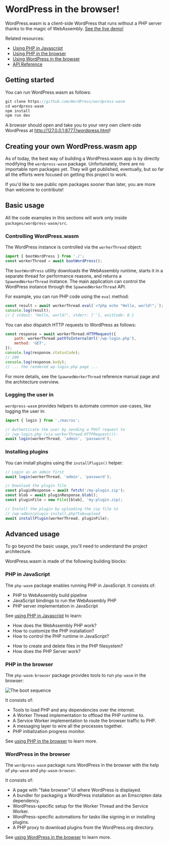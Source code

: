 # WordPress in the browser!

WordPress.wasm is a client-side WordPress that runs without a PHP server thanks to the magic of WebAssembly. [See the live demo!](https://wasm.wordpress.net/wordpress.html)

Related resources:

-   [Using PHP in Javascript](./using-php-in-javascript.md)
-   [Using PHP in the browser](./using-php-in-the-browser.md)
-   [Using WordPress in the browser](./using-wordpress-in-the-browser.md)
-   [API Reference](./api)

## Getting started

You can run WordPress.wasm as follows:

```js
git clone https://github.com/WordPress/wordpress-wasm
cd wordpress-wasm
npm install
npm run dev
```

A browser should open and take you to your very own client-side WordPress at http://127.0.0.1:8777/wordpress.html!

## Creating your own WordPress.wasm app

As of today, the best way of building a WordPress.wasm app is by directly modifying the `wordpress-wasm` package. Unfortunately, there are no importable npm packages yet. They will get published, eventually, but so far all the efforts were focused on getting this project to work.

If you'd like to see public npm packages sooner than later, you are more than welcome to contribute!

## Basic usage

All the code examples in this sections will work only inside `packages/wordpress-wasm/src`.

### Controlling WordPress.wasm

The WordPress instance is controlled via the `workerThread` object:

```js
import { bootWordPress } from './';
const workerThread = await bootWordPress();
```

The `bootWordPress` utility downloads the WebAssembly runtime, starts it in a separate thread for performance reasons, and returns a `SpawnedWorkerThread` instance. The main application can control the WordPress instance through the `SpawnedWorkerThread` API.

For example, you can run PHP code using the `eval` method:

```js
const result = await workerThread.eval(`<?php echo "Hello, world!";`);
console.log(result);
// { stdout: "Hello, world!", stderr: [''], exitCode: 0 }
```

You can also dispatch HTTP requests to WordPress as follows:

```js
const response = await workerThread.HTTPRequest({
	path: workerThread.pathToInternalUrl('/wp-login.php'),
	method: 'GET',
});
console.log(response.statusCode);
// 200
console.log(response.body);
// ... the rendered wp-login.php page ...
```

For more details, see the `SpawnedWorkerThread` reference manual page and the architecture overview.

### Logging the user in

`wordpress-wasm` provides helpers to automate common use-cases, like logging the user in:

```js
import { login } from './macros';

// Authenticate the user by sending a POST request to
// /wp-login.php (via workerThread.HTTPRequest()):
await login(workerThread, 'admin', 'password');
```

### Installing plugins

You can install plugins using the `installPlugin()` helper:

```js
// Login as an admin first
await login(workerThread, 'admin', 'password');

// Download the plugin file
const pluginResponse = await fetch('/my-plugin.zip');
const blob = await pluginResponse.blob();
const pluginFile = new File([blob], 'my-plugin.zip);

// Install the plugin by uploading the zip file to
// /wp-admin/plugin-install.php?tab=upload
await installPlugin(workerThread, pluginFile);
```

## Advanced usage

To go beyond the basic usage, you'll need to understand the project architecture.

WordPress.wasm is made of the following building blocks:

### PHP in JavaScript

The `php-wasm` package enables running PHP in JavaScript. It consists of:

-   PHP to WebAssembly build pipeline
-   JavaScript bindings to run the WebAssembly PHP
-   PHP server implementation in JavaScript

See [using PHP in Javascript](./using-php-in-javascript.md) to learn:

-   How does the WebAssembly PHP work?
-   How to customize the PHP installation?
-   How to control the PHP runtime in JavaScript?

*   How to create and delete files in the PHP filesystem?
*   How does the PHP Server work?

### PHP in the browser

The `php-wasm-browser` package provides tools to run `php-wasm` in the browser:

![The boot sequence](https://raw.githubusercontent.com/wordpress/wordpress-wasm/trunk/docs/boot-sequence.png)

It consists of:

-   Tools to load PHP and any dependencies over the internet.
-   A Worker Thread implementation to offload the PHP runtime to.
-   A Service Worker implementation to route the browser traffic to PHP.
-   A messaging layer to wire all the processes together.
-   PHP initialization progress monitor.

See [using PHP in the browser](./using-php-in-the-browser.md) to learn more.

### WordPress in the browser

The `wordpress-wasm` package runs WordPress in the browser with the help of `php-wasm` and `php-wasm-browser`.

It consists of:

-   A page with "fake browser" UI where WordPress is displayed.
-   A bundler for packaging a WordPress installation as an Emscripten data dependency.
-   WordPress-specific setup for the Worker Thread and the Service Worker.
-   WordPress-specific automations for tasks like signing in or installing plugins.
-   A PHP proxy to download plugins from the WordPress.org directory.

See [using WordPress in the browser](./using-wordpress-in-the-browser.md) to learn more.
